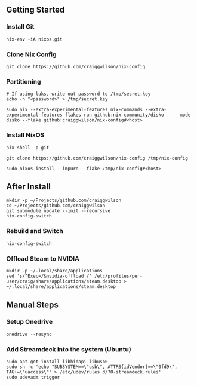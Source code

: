 ## Getting Started

### Install Git

```
nix-env -iA nixos.git
```

### Clone Nix Config

```
git clone https://github.com/craiggwilson/nix-config

```

### Partitioning
```
# If using luks, write out password to /tmp/secret.key
echo -n "<password>" > /tmp/secret.key

sudo nix --extra-experimental-features nix-commands --extra-experimental-features flakes run github:nix-community/disko -- --mode disko --flake github:craiggwilson/nix-config#<host>
```

### Install NixOS

```
nix-shell -p git

git clone https://github.com/craiggwilson/nix-config /tmp/nix-config

sudo nixos-install --impure --flake /tmp/nix-config#<host>
```

## After Install

```
mkdir -p ~/Projects/github.com/craiggwilson
cd ~/Projects/github.com/craiggwilson
git submodule update --init --recursive
nix-config-switch
```

### Rebuild and Switch

```
nix-config-switch
```

### Offload Steam to NVIDIA

```
mkdir -p ~/.local/share/applications
sed 's/^Exec=/&nvidia-offload /' /etc/profiles/per-user/craig/share/applications/steam.desktop > ~/.local/share/applications/steam.desktop
```

## Manual Steps

### Setup Onedrive

```
onedrive --resync
```

### Add Streamdeck into the system (Ubuntu)
```
sudo apt-get install libhidapi-libusb0
sudo sh -c 'echo "SUBSYSTEM==\"usb\", ATTRS{idVendor}==\"0fd9\", TAG+=\"uaccess\"" > /etc/udev/rules.d/70-streamdeck.rules'
sudo udevadm trigger
```
